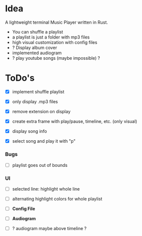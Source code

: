 # Idea
 A lightweight terminal Music Player written in Rust.

 - You can shuffle a playlist
 - a playlist is just a folder with mp3 files
 - high visual customization with config files
 - ? Display album cover
 - implemented audiogram
 - ? play youtube songs (maybe impossible) ?

# ToDo's
 - [x] implement shuffle playlist
 - [x] only display .mp3 files
 - [x] remove extension on display
 - [x] create extra frame with play/pause, timeline, etc. (only visual)
 - [x] display song info

 - [x] select song and play it with "p"


 ### Bugs
  - [ ] playlist goes out of bounds

 ### UI
  - [ ] selected line: highlight whole line
  - [ ] alternating highlight colors for whole playlist


 - [ ] **Config File**


 - [ ] **Audiogram**
  - [ ] ? audiogram maybe above timeline ?
